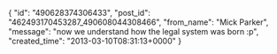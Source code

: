  {
   "id": "490628374306433",
   "post_id": "462493170453287_490608044308466",
   "from_name": "Mick Parker",
   "message": "now we understand how the legal system was born :p",
   "created_time": "2013-03-10T08:31:13+0000"
 }

